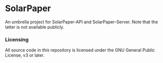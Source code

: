 # SolarPaper

An umbrella project for SolarPaper-API and SolarPaper-Server. Note that the latter is not available publicly.

### Licensing

All source code in *this* repository is licensed under the GNU General Public License, v3 or later.
